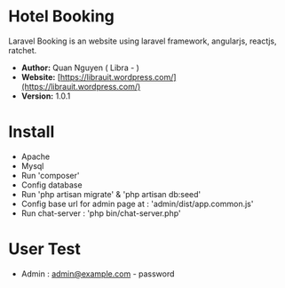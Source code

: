 # Hotel Booking
Laravel Booking is an website using laravel framework, angularjs, reactjs, ratchet.
- **Author:** Quan Nguyen ( Libra - )
- **Website:** [https://librauit.wordpress.com/](https://librauit.wordpress.com/)
- **Version:** 1.0.1

# Install
- Apache
- Mysql
- Run 'composer'
- Config database
- Run 'php artisan migrate' & 'php artisan db:seed'
- Config base url for admin page at : 'admin/dist/app.common.js'
- Run chat-server : 'php bin/chat-server.php'
# User Test
- Admin : admin@example.com - password

